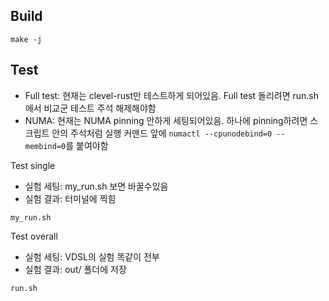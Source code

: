## Build

```
make -j
```

## Test

- Full test: 현재는 clevel-rust만 테스트하게 되어있음. Full test 돌리려면 run.sh에서 비교군 테스트 주석 해제해야함
- NUMA: 현재는 NUMA pinning 안하게 세팅되어있음. 하나에 pinning하려면 스크립트 안의 주석처럼 실행 커맨드 앞에 `numactl --cpunodebind=0 --membind=0`를 붙여야함

Test single

- 실험 세팅: my_run.sh 보면 바꿀수있음
- 실험 결과: 터미널에 찍힘

```
my_run.sh
```

Test overall

- 실험 세팅: VDSL의 실험 똑같이 전부
- 실험 결과: out/ 폴더에 저장

```
run.sh
```

